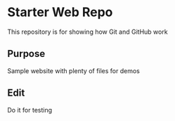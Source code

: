 # Starter Web Repo

This repository is for showing how Git and GitHub work

## Purpose

Sample website with plenty of files for demos

## Edit

Do it for testing